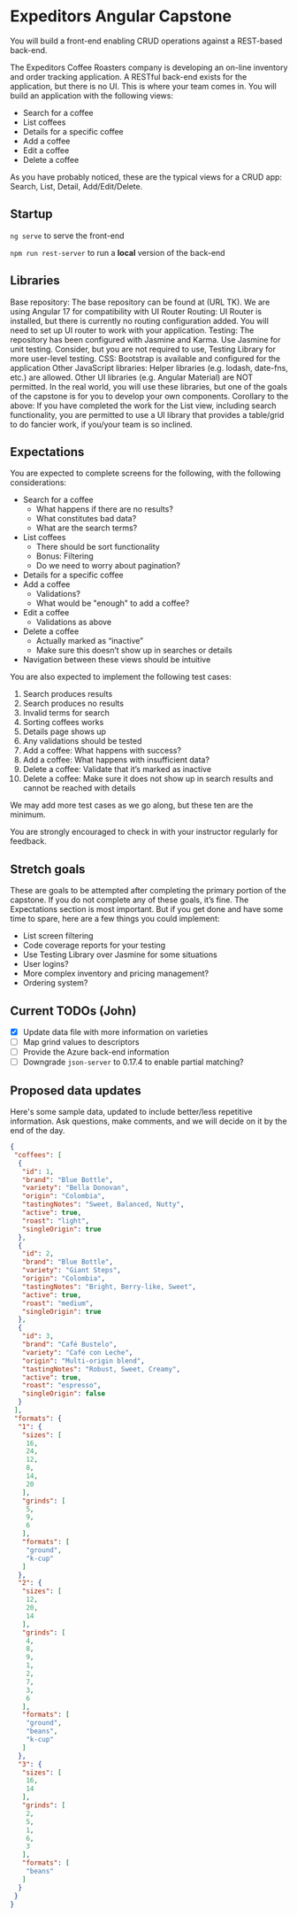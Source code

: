 # Expeditors Angular Capstone

You will build a front-end enabling CRUD operations against a REST-based back-end.

The Expeditors Coffee Roasters company is developing an on-line inventory and order tracking application. A RESTful back-end exists for the application, but there is no UI. This is where your team comes in. You will build an application with the following views:

- Search for a coffee
- List coffees
- Details for a specific coffee
- Add a coffee
- Edit a coffee
- Delete a coffee

As you have probably noticed, these are the typical views for a CRUD app: Search, List, Detail, Add/Edit/Delete.

## Startup

`ng serve` to serve the front-end

`npm run rest-server` to run a **local** version of the back-end

## Libraries
Base repository: The base repository can be found at (URL TK). We are using Angular 17 for compatibility with UI Router
Routing: UI Router is installed, but there is currently no routing configuration added. You will need to set up UI router to work with your application.
Testing: The repository has been configured with Jasmine and Karma. Use Jasmine for unit testing. Consider, but you are not required to use, Testing Library for more user-level testing.
CSS: Bootstrap is available and configured for the application
Other JavaScript libraries: Helper libraries (e.g. lodash, date-fns, etc.) are allowed. 
Other UI libraries (e.g. Angular Material) are NOT permitted. In the real world, you will use these libraries, but one of the goals of the capstone is for you to develop your own components.
Corollary to the above: If you have completed the work for the List view, including search functionality, you are permitted to use 
a UI library that provides a table/grid to do fancier work, if you/your team is so inclined.

## Expectations
You are expected to complete screens for the following, with the following considerations:

- Search for a coffee
  - What happens if there are no results?
  - What constitutes bad data?
  - What are the search terms?
- List coffees
  - There should be sort functionality
  - Bonus: Filtering
  - Do we need to worry about pagination?
- Details for a specific coffee
- Add a coffee
  - Validations?
  - What would be "enough" to add a coffee?
- Edit a coffee
  - Validations as above
- Delete a coffee
  - Actually marked as “inactive”
  - Make sure this doesn’t show up in searches or details
- Navigation between these views should be intuitive

You are also expected to implement the following test cases:
1. Search produces results
1. Search produces no results
1. Invalid terms for search
1. Sorting coffees works
1. Details page shows up
1. Any validations should be tested
1. Add a coffee: What happens with success?
1. Add a coffee: What happens with insufficient data?
1. Delete a coffee: Validate that it’s marked as inactive
1. Delete a coffee: Make sure it does not show up in search results and cannot be reached with details

We may add more test cases as we go along, but these ten are the minimum.

You are strongly encouraged to check in with your instructor regularly for feedback.

## Stretch goals
These are goals to be attempted after completing the primary portion of the capstone. If you do not complete any of these goals, it’s fine. The Expectations section is most important. But if you get done and have some time to spare, here are a few things you could implement:

- List screen filtering
- Code coverage reports for your testing
- Use Testing Library over Jasmine for some situations
- User logins?
- More complex inventory and pricing management?
- Ordering system?

## Current TODOs (John)

-[x] Update data file with more information on varieties
-[ ] Map grind values to descriptors
-[ ] Provide the Azure back-end information
-[ ] Downgrade `json-server` to 0.17.4 to enable partial matching?

## Proposed data updates

Here's some sample data, updated to include better/less repetitive information.
Ask questions, make comments, and we will decide on it by the end of the day.

```json
{
 "coffees": [
  {
   "id": 1,
   "brand": "Blue Bottle",
   "variety": "Bella Donovan",
   "origin": "Colombia",
   "tastingNotes": "Sweet, Balanced, Nutty",
   "active": true,
   "roast": "light",
   "singleOrigin": true
  },
  {
   "id": 2,
   "brand": "Blue Bottle",
   "variety": "Giant Steps",
   "origin": "Colombia",
   "tastingNotes": "Bright, Berry-like, Sweet",
   "active": true,
   "roast": "medium",
   "singleOrigin": true
  },
  {
   "id": 3,
   "brand": "Café Bustelo",
   "variety": "Café con Leche",
   "origin": "Multi-origin blend",
   "tastingNotes": "Robust, Sweet, Creamy",
   "active": true,
   "roast": "espresso",
   "singleOrigin": false
  }
 ],
 "formats": {
  "1": {
   "sizes": [
    16,
    24,
    12,
    8,
    14,
    20
   ],
   "grinds": [
    5,
    9,
    6
   ],
   "formats": [
    "ground",
    "k-cup"
   ]
  },
  "2": {
   "sizes": [
    12,
    20,
    14
   ],
   "grinds": [
    4,
    8,
    9,
    1,
    2,
    7,
    3,
    6
   ],
   "formats": [
    "ground",
    "beans",
    "k-cup"
   ]
  },
  "3": {
   "sizes": [
    16,
    14
   ],
   "grinds": [
    2,
    5,
    1,
    6,
    3
   ],
   "formats": [
    "beans"
   ]
  }
 }
}
```
